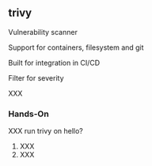 <!-- .slide: id="gitlab_trivy" -->

## trivy

Vulnerability scanner [](https://github.com/aquasecurity/trivy)

Support for containers, filesystem and git

Built for integration in CI/CD

Filter for severity

XXX

### Hands-On

XXX run trivy on hello?

1. XXX
1. XXX
